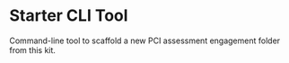 # Starter CLI Tool

Command-line tool to scaffold a new PCI assessment engagement folder from this kit.